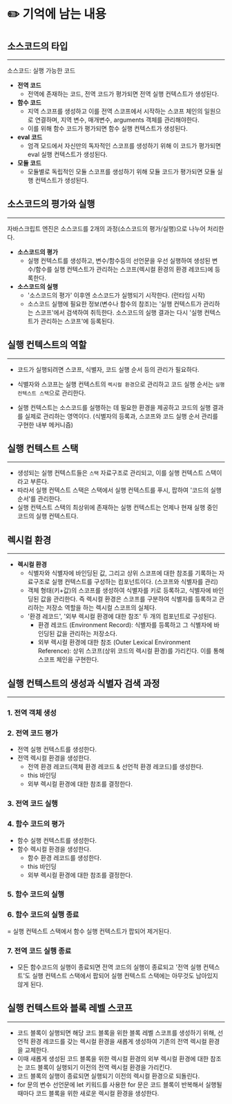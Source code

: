 # ✏️ 기억에 남는 내용

## 소스코드의 타입
---
소스코드: 실행 가능한 코드
+ **전역 코드**
  - 전역에 존재하는 코드, 전역 코드가 평가되면 전역 실행 컨텍스트가 생성된다.
+ **함수 코드**
  - 지역 스코프를 생성하고 이를 전역 스코프에서 시작하는 스코프 체인의 일원으로 연결하며, 지역 변수, 매개변수, arguments 객체를 관리해야한다.
  - 이를 위해 함수 코드가 평가되면 함수 실행 컨텍스트가 생성된다. 
+ **eval 코드**
  - 엄격 모드에서 자신만의 독자적인 스코프를 생성하기 위해 이 코드가 평가되면 eval 실행 컨텍스트가 생성된다.
+ **모듈 코드**
  - 모듈별로 독립적인 모듈 스코프를 생성하기 위해 모듈 코드가 평가되면 모듈 실행 컨텍스트가 생성된다.

## 소스코드의 평가와 실행
---
자바스크립트 엔진은 소스코드를 2개의 과정(소스코드의 평가/실행)으로 나누어 처리한다.
+ **소스코드의 평가**
  - 실행 컨텍스트를 생성하고, 변수/함수등의 선언문을 우선 실행하여 생성된 변수/함수를 실행 컨텍스트가 관리하는 스코프(렉시컬 환경의 환경 레코드)에 등록한다.
+ **소스코드의 실행**
  - '소스코드의 평가' 이후엔 소스코드가 실행되기 시작한다. (런타임 시작)
  - 소스코드 실행에 필요한 정보(변수나 함수의 참조)는 '실행 컨텍스트가 관리하는 스코프'에서 검색하여 취득한다. 소스코드의 실행 결과는 다시 '실행 컨텍스트가 관리하는 스코프'에 등록된다.

## 실행 컨텍스트의 역할
---
+ 코드가 실행되려면 스코프, 식별자, 코드 실행 순서 등의 관리가 필요하다. 
+ 식별자와 스코프는 실행 컨텍스트의 `렉시컬 환경`으로 관리하고 코드 실행 순서는 `실행 컨텍스트 스택`으로 관리한다.

+ 실행 컨텍스트는 소스코드를 실행하는 데 필요한 환경을 제공하고 코드의 실행 결과를 실제로 관리하는 영역이다. (식별자의 등록과, 스코프와 코드 실행 순서 관리를 구현한 내부 메커니즘)

## 실행 컨텍스트 스택
---
- 생성되는 실행 컨텍스트들은 `스택` 자료구조로 관리되고, 이를 실행 컨텍스트 스택이라고 부른다.
- 따라서 실행 컨텍스트 스택은 스택에서 실행 컨텍스트를 푸시, 팝하여 '코드의 실행 순서'를 관리한다.
- 실행 컨텍스트 스택의 최상위에 존재하는 실행 컨텍스트는 언제나 현재 실행 중인 코드의 실행 컨텍스트다.

## 렉시컬 환경
---
- **렉시컬 환경**
  + 식별자와 식별자에 바인딩된 값, 그리고 상위 스코프에 대한 참조를 기록하는 자료구조로 실행 컨텍스트를 구성하는 컴포넌트이다. (스코프와 식별자를 관리)
  + 객체 형태(키+값)의 스코프를 생성하여 식별자를 키로 등록하고, 식별자에 바인딩된 값을 관리한다. 즉 렉시컬 환경은 스코프를 구분하여 식별자를 등록하고 관리하는 저장소 역할을 하는 렉시컬 스코프의 실체다.
  + '환경 레코드', '외부 렉시컬 환경에 대한 참조' 두 개의 컴포넌트로 구성된다.
    * 환경 레코드 (Environment Record): 식별자를 등록하고 그 식별자에 바인딩된 값을 관리하는 저장소다. 
    * 외부 렉시컬 환경에 대한 참조 (Outer Lexical Environment Reference): 상위 스코프(상위 코드의 렉시컬 환경)를 가리킨다. 이를 통해 스코프 체인을 구현한다. 

## 실행 컨텍스트의 생성과 식별자 검색 과정
---
### 1. 전역 객체 생성
### 2. 전역 코드 평가
+ 전역 실행 컨텍스트를 생성한다.
+ 전역 렉시컬 환경을 생성한다.  
  * 전역 환경 레코드(객체 환경 레코드 & 선언적 환경 레코드)를 생성한다.
  * this 바인딩
  * 외부 렉시컬 환경에 대한 참조를 결정한다.
### 3. 전역 코드 실행
### 4. 함수 코드의 평가
  + 함수 실행 컨텍스트를 생성한다.
  + 함수 렉시컬 환경을 생성한다.
    * 함수 환경 레코드를 생성한다.
    * this 바인딩
    * 외부 렉시컬 환경에 대한 참조를 결정한다.
### 5. 함수 코드의 실행
### 6. 함수 코드의 실행 종료
  = 실행 컨텍스트 스택에서 함수 실행 컨텍스트가 팝되어 제거된다.
### 7. 전역 코드 실행 종료
  + 모든 함수코드의 실행이 종료되면 전역 코드의 실행이 종료되고 '전역 실행 컨텍스트'도 실행 컨텍스트 스택에서 팝되어 실행 컨텍스트 스택에는 아무것도 남아있지 않게 된다.

## 실행 컨텍스트와 블록 레벨 스코프
---
+ 코드 블록이 실행되면 해당 코드 블록을 위한 블록 레벨 스코프를 생성하기 위해, 선언적 환경 레코드를 갖는 렉시컬 환경을 새롭게 생성하여 기존의 전역 렉시컬 환경을 교체한다.
+ 이때 새롭게 생성된 코드 블록을 위한 렉시컬 환경의 외부 렉시컬 환경에 대한 참조는 코드 블록이 실행되기 이전의 전역 렉시컬 환경을 가리킨다.
+ 코드 블록의 실행이 종료되면 실행되기 이전의 렉시컬 환경으로 되돌린다.
+ for 문의 변수 선언문에 let 키워드를 사용한 for 문은 코드 블록이 반복해서 실행될 때마다 코드 블록을 위한 새로운 렉시컬 환경을 생성한다. 